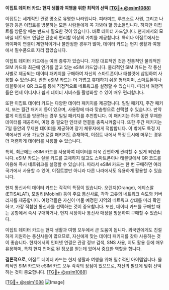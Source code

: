 **이집트 데이터 카드: 현지 생활과 여행을 위한 최적의 선택 [[TG💪+ @esim1088](https://t.me/s/esim1088)]**

이집트는 세계적인 관광 명소로 유명한 나라입니다. 피라미드, 루크소르 사원, 그리고 나일강 등은 이집트를 방문하는 모든 사람들에게 꼭 가봐야 할 장소들입니다. 하지만 이집트를 방문할 때는 반드시 필요한 것이 있습니다. 바로 데이터 카드입니다. 현지에서의 모바일 네트워크 연결은 단순히 편리함 이상의 가치를 제공합니다. 특히나 이집트에서는 와이파이 연결이 제한적이거나 불안정한 경우가 많아, 데이터 카드는 현지 생활과 여행에서 필수품으로 자리 잡았습니다.

이집트 데이터 카드에는 여러 종류가 있습니다. 가장 대표적인 것은 전통적인 물리적인 SIM 카드와 최근에 인기를 끌고 있는 eSIM 카드입니다. 물리적인 SIM 카드는 각 통신사별로 제공되는 데이터 패키지를 구매하여 자신의 스마트폰이나 태블릿에 삽입하여 사용할 수 있습니다. 반면 eSIM 카드는 더 가볍고 휴대하기 쉬운 형태이며, 스마트폰이나 태블릿에서 QR 코드를 통해 직접적으로 네트워크를 설정할 수 있습니다. 따라서 여행객들은 언제 어디서나 쉽게 데이터 서비스를 활성화할 수 있어 매우 편리합니다.

또한 이집트 데이터 카드는 다양한 데이터 패키지를 제공합니다. 일일 패키지, 주간 패키지, 또는 월간 패키지 등이 있으며, 사용량에 따라 맞춤형으로 선택할 수 있습니다. 만약 짧게 이집트를 방문하는 경우 일일 패키지를 추천합니다. 이 패키지는 하루 동안 무제한 데이터를 제공하며, 여행 중 필요한 인터넷 연결을 충족시켜줍니다. 또한 주간 패키지는 7일 동안의 무제한 데이터를 제공하여 장기 체류자에게 적합합니다. 이 밖에도 특정 지역에서만 사용 가능한 로컬 패키지도 존재하여, 이집트 내에서 특정 도시에 머무는 경우 더 저렴하게 데이터를 사용할 수 있습니다.

특히, 최근에는 eSIM 카드를 사용하여 데이터를 더욱 간편하게 관리할 수 있게 되었습니다. eSIM 카드는 실물 카드를 교체하지 않고도 스마트폰이나 태블릿에서 QR 코드를 이용해 즉시 네트워크를 설정할 수 있습니다. 따라서 eSIM 카드는 한 번 구매하면 여러 국가에서 사용할 수 있어, 이집트뿐만 아니라 다른 나라에서도 유용하게 활용할 수 있습니다.

현지 통신사의 데이터 카드는 각각의 특징이 있습니다. 오렌지(Orange), 에티스알(ETISALAT), 모빌리(Mobinil) 등이 주요 통신사로, 각각 고유의 네트워크 속도와 커버리지를 제공합니다. 여행객들은 자신이 머물 예정인 지역의 네트워크 상태를 미리 확인하고, 가장 적합한 통신사를 선택하는 것이 중요합니다. 또한, 데이터 카드를 구매할 때는 공항에서 즉시 구매하거나, 현지 시장이나 통신사 매장을 방문하여 구매할 수 있습니다.

이집트 데이터 카드는 현지 생활과 여행 모두에서 큰 도움이 됩니다. 외국인에게도 친절하게 지원하는 통신사들이 많으므로, 자신에게 맞는 데이터 패키지를 찾아 사용하는 것이 좋습니다. 현지에서의 인터넷 연결은 관광 정보 검색, SNS 사용, 지도 활용 등에 매우 유용하며, 특히 현지 언어로 된 정보를 얻는데 있어서 중요한 역할을 합니다.

**결론적으로**, 이집트 데이터 카드는 현지 생활과 여행을 위해 필수적인 아이템입니다. 물리적인 SIM 카드와 eSIM 카드 모두 각각의 장점이 있으므로, 자신의 필요에 맞춰 선택하는 것이 중요합니다. [[TG💪+ @esim1088](https://t.me/s/esim1088)]

[[TG💪+ @esim1088](https://t.me/s/esim1088) ![Image](https://i.postimg.cc/Y0z9fWf4/image.png)]